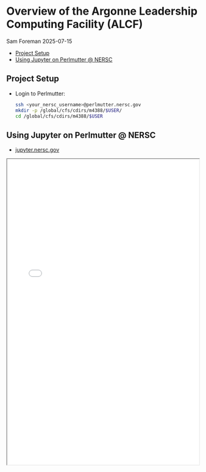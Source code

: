 # Overview of the Argonne Leadership Computing Facility (ALCF)
Sam Foreman
2025-07-15

<link rel="preconnect" href="https://fonts.googleapis.com">

- [Project Setup](#project-setup)
- [Using Jupyter on Perlmutter @
  NERSC](#using-jupyter-on-perlmutter--nersc)

## Project Setup

- Login to Perlmutter:

  ``` bash
  ssh <your_nersc_username>@perlmutter.nersc.gov
  mkdir -p /global/cfs/cdirs/m4388/$USER/
  cd /global/cfs/cdirs/m4388/$USER
  ```

## Using Jupyter on Perlmutter @ NERSC

- [jupyter.nersc.gov](https://jupyter.nersc.gov/)

<iframe src="perlmutter.pdf" width="100%" height="800px">
  <p>Your browser does not support iframes.</p>
</iframe>
